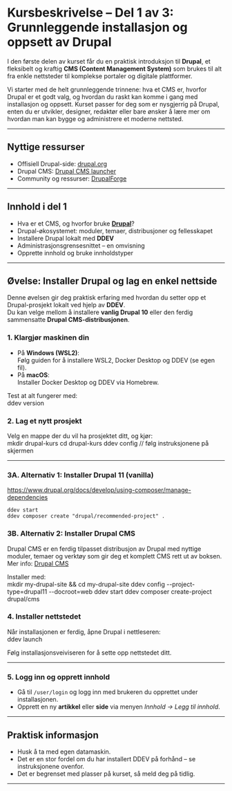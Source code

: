 
# Kursbeskrivelse – Del 1 av 3: Grunnleggende installasjon og oppsett av Drupal

I den første delen av kurset får du en praktisk introduksjon til **Drupal**, et fleksibelt og kraftig **CMS (Content Management System)** som brukes til alt fra enkle nettsteder til komplekse portaler og digitale plattformer.  

Vi starter med de helt grunnleggende trinnene: hva et CMS er, hvorfor Drupal er et godt valg, og hvordan du raskt kan komme i gang med installasjon og oppsett. Kurset passer for deg som er nysgjerrig på Drupal, enten du er utvikler, designer, redaktør eller bare ønsker å lære mer om hvordan man kan bygge og administrere et moderne nettsted.  

---

## Nyttige ressurser
- Offisiell Drupal-side: [drupal.org](https://www.drupal.org/)  
- Drupal CMS: [Drupal CMS launcher](https://new.drupal.org/drupal-cms/launcher)  
- Community og ressurser: [DrupalForge](https://drupalforge.com/)  



---

## Innhold i del 1
- Hva er et CMS, og hvorfor bruke **[Drupal](https://www.drupal.org/)**?  
- Drupal-økosystemet: moduler, temaer, distribusjoner og fellesskapet  
- Installere Drupal lokalt med **DDEV**  
- Administrasjonsgrensesnittet – en omvisning  
- Opprette innhold og bruke innholdstyper  

---

## Øvelse: Installer Drupal og lag en enkel nettside

Denne øvelsen gir deg praktisk erfaring med hvordan du setter opp et Drupal-prosjekt lokalt ved hjelp av **DDEV**.  
Du kan velge mellom å installere **vanlig Drupal 10** eller den ferdig sammensatte **Drupal CMS-distribusjonen**.  

### 1. Klargjør maskinen din
- På **Windows (WSL2)**:  
  Følg guiden for å installere WSL2, Docker Desktop og DDEV (se egen fil).  
- På **macOS**:  
  Installer Docker Desktop og DDEV via Homebrew.  

Test at alt fungerer med:  
    ddev version


### 2. Lag et nytt prosjekt
Velg en mappe der du vil ha prosjektet ditt, og kjør:  
    mkdir drupal-kurs
    cd drupal-kurs
    ddev config // følg instruksjonene på skjermen


---

### 3A. Alternativ 1: Installer Drupal 11 (vanilla) 
https://www.drupal.org/docs/develop/using-composer/manage-dependencies

    ddev start
    ddev composer create "drupal/recommended-project" .
    


### 3B. Alternativ 2: Installer Drupal CMS
Drupal CMS er en ferdig tilpasset distribusjon av Drupal med nyttige moduler, temaer og verktøy som gir deg et komplett CMS rett ut av boksen.  
Mer info: [Drupal CMS](https://new.drupal.org/drupal-cms/launcher)  

Installer med:  
    mkdir my-drupal-site && cd my-drupal-site
    ddev config --project-type=drupal11 --docroot=web
    ddev start
    ddev composer create-project drupal/cms



### 4. Installer nettstedet
Når installasjonen er ferdig, åpne Drupal i nettleseren:  
    ddev launch

Følg installasjonsveiviseren for å sette opp nettstedet ditt.  

---

### 5. Logg inn og opprett innhold
- Gå til `/user/login` og logg inn med brukeren du opprettet under installasjonen.  
- Opprett en ny **artikkel** eller **side** via menyen *Innhold → Legg til innhold*.  

---

## Praktisk informasjon
- Husk å ta med egen datamaskin.  
- Det er en stor fordel om du har installert DDEV på forhånd – se instruksjonene ovenfor.  
- Det er begrenset med plasser på kurset, så meld deg på tidlig.  

---

